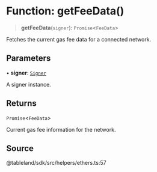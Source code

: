 # Function: getFeeData()

> **getFeeData**(`signer`): `Promise`\<`FeeData`\>

Fetches the current gas fee data for a connected network.

## Parameters

• **signer**: [`Signer`](../interfaces/Signer.md)

A signer instance.

## Returns

`Promise`\<`FeeData`\>

Current gas fee information for the network.

## Source

@tableland/sdk/src/helpers/ethers.ts:57
